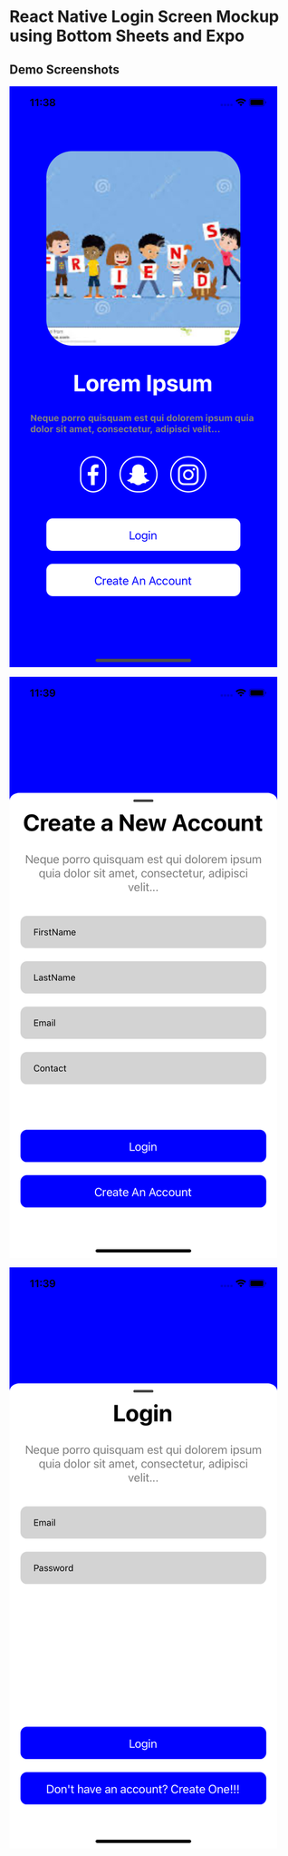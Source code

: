 # React Native Login Screen Mockup using Bottom Sheets and Expo

## Demo Screenshots

![screenshot1](./Public/Images/Screen1.png)

![screenshot2](./Public/Images/Screen2.png)

![screenshot3](./Public/Images/Screen3.png)